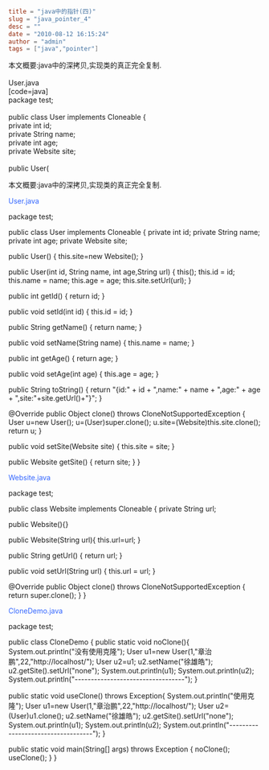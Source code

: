 ```toml
title = "java中的指针(四)"
slug = "java_pointer_4"
desc = ""
date = "2010-08-12 16:15:24"
author = "admin"
tags = ["java","pointer"]
```

本文概要:java中的深拷贝,实现类的真正完全复制.<br/><br/>User.java<br/>[code=java]<br/>package test;<br/><br/>public class User implements Cloneable {<br/>	private int id;<br/>	private String name;<br/>	private int age;<br/>	private Website site;<br/><br/>	public User(


<!--more-->

本文概要:java中的深拷贝,实现类的真正完全复制.

<span style="color: #3366ff;">User.java</span>

package test;

public class User implements Cloneable {
private int id;
private String name;
private int age;
private Website site;

public User() {
this.site=new Website();
}

public User(int id, String name, int age,String url) {
this();
this.id = id;
this.name = name;
this.age = age;
this.site.setUrl(url);
}

public int getId() {
return id;
}

public void setId(int id) {
this.id = id;
}

<!--more-->

public String getName() {
return name;
}

public void setName(String name) {
this.name = name;
}

public int getAge() {
return age;
}

public void setAge(int age) {
this.age = age;
}

public String toString() {
return "{id:" + id + ",name:" + name + ",age:" + age + ",site:"+site.getUrl()+"}";
}

@Override
public Object clone() throws CloneNotSupportedException {
User u=new User();
u=(User)super.clone();
u.site=(Website)this.site.clone();
return u;
}

public void setSite(Website site) {
this.site = site;
}

public Website getSite() {
return site;
}
}

<span style="color: #3366ff;">Website.java</span>

package test;

public class Website implements Cloneable {
private String url;

public Website(){}

public Website(String url){
this.url=url;
}

public String getUrl() {
return url;
}

public void setUrl(String url) {
this.url = url;
}

@Override
public Object clone() throws CloneNotSupportedException {
return super.clone();
}
}

<span style="color: #3366ff;">CloneDemo.java</span>

package test;

public class CloneDemo {
public static void noClone(){
System.out.println("没有使用克隆");
User u1=new User(1,"章治鹏",22,"http://localhost/");
User u2=u1;
u2.setName("徐雄皓");
u2.getSite().setUrl("none");
System.out.println(u1);
System.out.println(u2);
System.out.println("----------------------------------");
}

public static void useClone() throws Exception{
System.out.println("使用克隆");
User u1=new User(1,"章治鹏",22,"http://localhost/");
User u2=(User)u1.clone();
u2.setName("徐雄皓");
u2.getSite().setUrl("none");
System.out.println(u1);
System.out.println(u2);
System.out.println("-----------------------------------");
}

public static void main(String[] args) throws Exception {
noClone();
useClone();
}
}